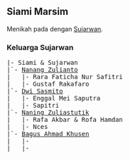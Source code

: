 ## Siami Marsim

Menikah pada dengan <a href="../Orang/Sujarwan">Sujarwan</a>.

### Keluarga Sujarwan
<pre>
|- Siami & Sujarwan
|`- <a href="Nanang">Nanang Zulianto</a>
|   |- Rara Faticha Nur Safitri
|   |- Gustaf Rakafaro
|`- <a href="Dwi">Dwi Sasmito</a>
|   |- Enggal Mei Saputra
|   |- Sapitri
|`- <a href="Naning">Naning Zuliastutik</a>
|   |- Rafa Akbar & Rofa Hamdan
|   |- Nces
|`- <a href="Bagus">Bagus Ahmad Khusen</a>
|   |- 
|   |- 
</pre>
